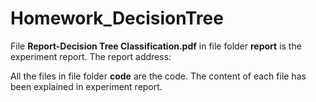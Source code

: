 # Homework_DecisionTree


File **Report-Decision Tree Classification.pdf** in file folder **report** is the experiment report.
The report address: 

All the files in file folder **code** are the code. The content of each file has been explained in experiment report.
